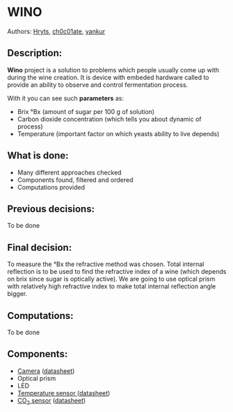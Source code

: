 # WINO

Authors: [Hryts](https://github.com/Hryts), [ch0c01ate](https://github.com/ch0c01ate), [yankur](https://github.com/yankur)



## Description:

**Wino** project is a solution to problems which people usually come up with during the wine creation. It is device with embeded hardware called to provide an ability to observe and control fermentation process. 

With it you can see such **parameters** as:

- Brix °Bx (amount of sugar per 100 g of solution)
- Carbon dioxide concentration (which tells you about dynamic of process)
- Temperature (important factor on which yeasts ability to live depends)



## What is done:

- Many different approaches checked
- Components found, filtered and ordered
- Computations provided

 

## Previous decisions:

To be done



## Final decision:

To measure the °Bx the refractive method was chosen. Total internal reflection is to be used to find the refractive index of a wine (which depends on brix since sugar is optically active). We are going to use optical prism with relatively high refractive index to make total internal reflection angle bigger.



## Computations:

To be done



## Components:

- [Camera](https://www.sparkfun.com/products/15430)  ([datasheet](https://cdn.sparkfun.com/assets/0/b/0/e/d/LI-IMX219-MIPI-FF-NANO_SPEC.pdf))
- Optical prism 
- LED
- [Temperature sensor ](https://www.sparkfun.com/products/11050)([datasheet](https://cdn.sparkfun.com/datasheets/Sensors/Temp/DS18B20.pdf))
- [CO<sub>2</sub> sensor](https://www.youtube.com/watch?v=q86g1aop6a8) ([datasheet](https://www.youtube.com/watch?v=q86g1aop6a8))
